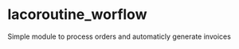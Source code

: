 lacoroutine_worflow
=============

Simple module to process orders and automaticly generate invoices
